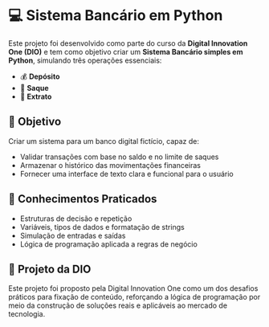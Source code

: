 # 💻 Sistema Bancário em Python

Este projeto foi desenvolvido como parte do curso da **Digital Innovation One (DIO)** e tem como objetivo criar um **Sistema Bancário simples em Python**, simulando três operações essenciais:

- 💰 **Depósito**
- 🏧 **Saque**
- 📄 **Extrato**

## 🎯 Objetivo

Criar um sistema para um banco digital fictício, capaz de:

- Validar transações com base no saldo e no limite de saques
- Armazenar o histórico das movimentações financeiras
- Fornecer uma interface de texto clara e funcional para o usuário

## 🚀 Conhecimentos Praticados

- Estruturas de decisão e repetição
- Variáveis, tipos de dados e formatação de strings
- Simulação de entradas e saídas
- Lógica de programação aplicada a regras de negócio

## 🧠 Projeto da DIO

Este projeto foi proposto pela Digital Innovation One como um dos desafios práticos para fixação de conteúdo, reforçando a lógica de programação por meio da construção de soluções reais e aplicáveis ao mercado de tecnologia.

